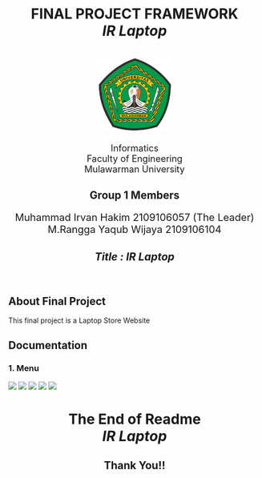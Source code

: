 <div align="center">
    <h1>FINAL PROJECT FRAMEWORK<br><b><i>IR Laptop</i></b></h1><br>
    <div>
        <a>
            <img src="ImagesReadme/unmul.png" height="150">
        </a>
        <div align="center">
            <p style="font-size: 18px;">
                Informatics<br>
                Faculty of Engineering<br>
                Mulawarman University
            </p>
        </div>
    </div>
    <div align="center">
    <h2>Group 1 Members</h2>
        <p style="font-size: 20px;">
            Muhammad Irvan Hakim 2109106057 (The Leader)<br>
            M.Rangga Yaqub Wijaya 2109106104<br>
        </p>
    </div>
    <div align="center">
    <h2><i>Title : IR Laptop</i></h2>
    </div>    
</div>
<br>

## About Final Project

This final project is a Laptop Store Website

## Documentation
### 1. Menu

![](ImagesReadme/1.jpg)
![](ImagesReadme/2.jpg)
![](ImagesReadme/3.jpg)
![](ImagesReadme/4.jpg)
![](ImagesReadme/5.jpg)

<div align="center">
    <h1>The End of Readme<br><b><i>IR Laptop</i></b></h1>
    <div>
        <p><h2>Thank You!!<h2>
    </div>
</div>
